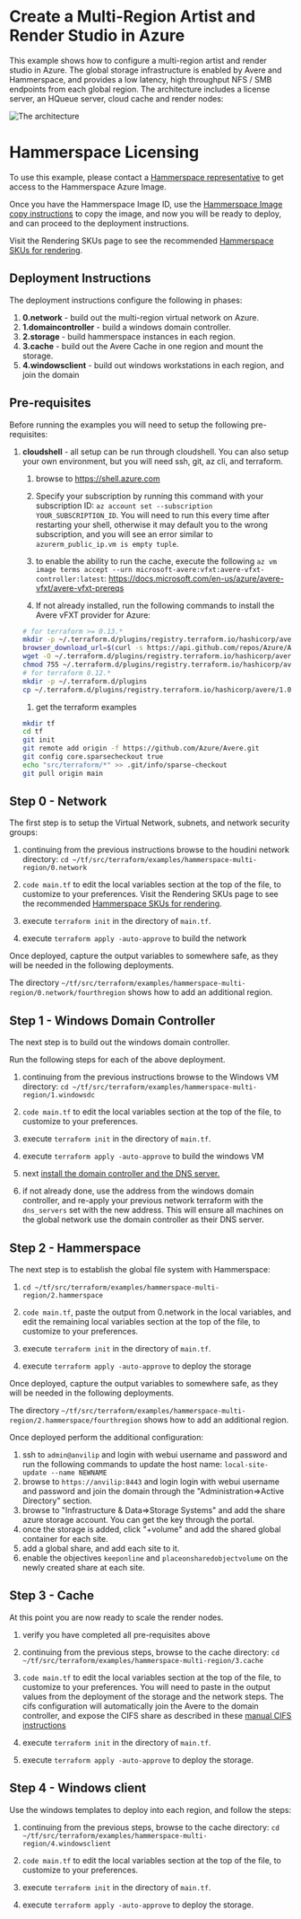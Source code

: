# Create a Multi-Region Artist and Render Studio in Azure

This example shows how to configure a multi-region artist and render studio in Azure.  The global storage infrastructure is enabled by Avere and Hammerspace, and provides a low latency, high throughput NFS / SMB endpoints from each global region.  The architecture includes a license server, an HQueue server, cloud cache and render nodes:

![The architecture](../../../../docs/images/terraform/multi-region.png)

# Hammerspace Licensing

To use this example, please contact a [Hammerspace representative](https://hammerspace.com/contact/) to get access to the Hammerspace Azure Image.

Once you have the Hammerspace Image ID, use the [Hammerspace Image copy instructions](HammerspaceCopyImage.md) to copy the image, and now you will be ready to deploy, and can proceed to the deployment instructions.

Visit the Rendering SKUs page to see the recommended [Hammerspace SKUs for rendering](../../modules/hammerspace/hammerspaceskus.md).

## Deployment Instructions

The deployment instructions configure the following in phases:
1. **0.network** - build out the multi-region virtual network on Azure.
1. **1.domaincontroller** - build a windows domain controller.
1. **2.storage** - build hammerspace instances in each region.
1. **3.cache** - build out the Avere Cache in one region and mount the storage.
1. **4.windowsclient** - build out windows workstations in each region, and join the domain

## Pre-requisites

Before running the examples you will need to setup the following pre-requisites:

1. **cloudshell** - all setup can be run through cloudshell.  You can also setup your own environment, but you will need ssh, git, az cli, and terraform.
    1. browse to https://shell.azure.com

    1. Specify your subscription by running this command with your subscription ID:  ```az account set --subscription YOUR_SUBSCRIPTION_ID```.  You will need to run this every time after restarting your shell, otherwise it may default you to the wrong subscription, and you will see an error similar to `azurerm_public_ip.vm is empty tuple`.

    1. to enable the ability to run the cache, execute the following `az vm image terms accept --urn microsoft-avere:vfxt:avere-vfxt-controller:latest`: https://docs.microsoft.com/en-us/azure/avere-vfxt/avere-vfxt-prereqs

    1. If not already installed, run the following commands to install the Avere vFXT provider for Azure:
    ```bash
    # for terraform >= 0.13.*
    mkdir -p ~/.terraform.d/plugins/registry.terraform.io/hashicorp/avere/1.0.0/linux_amd64
    browser_download_url=$(curl -s https://api.github.com/repos/Azure/Avere/releases/latest | jq -r .assets[0].browser_download_url)
    wget -O ~/.terraform.d/plugins/registry.terraform.io/hashicorp/avere/1.0.0/linux_amd64/terraform-provider-avere_v1.0.0 $browser_download_url
    chmod 755 ~/.terraform.d/plugins/registry.terraform.io/hashicorp/avere/1.0.0/linux_amd64/terraform-provider-avere_v1.0.0
    # for terraform 0.12.*
    mkdir -p ~/.terraform.d/plugins
    cp ~/.terraform.d/plugins/registry.terraform.io/hashicorp/avere/1.0.0/linux_amd64/terraform-provider-avere_v1.0.0 ~/.terraform.d/plugins
    ```

    1. get the terraform examples
    ```bash
    mkdir tf
    cd tf
    git init
    git remote add origin -f https://github.com/Azure/Avere.git
    git config core.sparsecheckout true
    echo "src/terraform/*" >> .git/info/sparse-checkout
    git pull origin main
    ```

## Step 0 - Network

The first step is to setup the Virtual Network, subnets, and network security groups:

1. continuing from the previous instructions browse to the houdini network directory: `cd ~/tf/src/terraform/examples/hammerspace-multi-region/0.network`

1. `code main.tf` to edit the local variables section at the top of the file, to customize to your preferences.  Visit the Rendering SKUs page to see the recommended [Hammerspace SKUs for rendering](../../modules/hammerspace/hammerspaceskus.md).

1. execute `terraform init` in the directory of `main.tf`.

1. execute `terraform apply -auto-approve` to build the network

Once deployed, capture the output variables to somewhere safe, as they will be needed in the following deployments.

The directory `~/tf/src/terraform/examples/hammerspace-multi-region/0.network/fourthregion` shows how to add an additional region.

## Step 1 - Windows Domain Controller

The next step is to build out the windows domain controller.

Run the following steps for each of the above deployment.

1. continuing from the previous instructions browse to the Windows VM directory: `cd ~/tf/src/terraform/examples/hammerspace-multi-region/1.windowsdc`

1. `code main.tf` to edit the local variables section at the top of the file, to customize to your preferences.

1. execute `terraform init` in the directory of `main.tf`.

1. execute `terraform apply -auto-approve` to build the windows VM

1. next [install the domain controller and the DNS server.](../houdinienvironment/WindowsDC.md)

1. if not already done, use the address from the windows domain controller, and re-apply your previous network terraform with the `dns_servers` set with the new address.  This will ensure all machines on the global network use the domain controller as their DNS server.

## Step 2 - Hammerspace

The next step is to establish the global file system with Hammerspace:

1. `cd ~/tf/src/terraform/examples/hammerspace-multi-region/2.hammerspace`

1. `code main.tf`, paste the output from 0.network in the local variables, and edit the remaining local variables section at the top of the file, to customize to your preferences.

1. execute `terraform init` in the directory of `main.tf`.

1. execute `terraform apply -auto-approve` to deploy the storage

Once deployed, capture the output variables to somewhere safe, as they will be needed in the following deployments.

The directory `~/tf/src/terraform/examples/hammerspace-multi-region/2.hammerspace/fourthregion` shows how to add an additional region.

Once deployed perform the additional configuration:

1. ssh to `admin@anvilip` and login with webui username and password and run the following commands to update the host name:
    `local-site-update --name NEWNAME`
1. browse to `https://anvilip:8443` and login login with webui username and password and join the domain through the "Administration=>Active Directory" section.
1. browse to "Infrastructure & Data=>Storage Systems" and add the share azure storage account.  You can get the key through the portal.
1. once the storage is added, click "+volume" and add the shared global container for each site.
1. add a global share, and add each site to it.
1. enable the objectives `keeponline` and `placeonsharedobjectvolume` on the newly created share at each site.

## Step 3 - Cache

At this point you are now ready to scale the render nodes.

1. verify you have completed all pre-requisites above

1. continuing from the previous steps, browse to the cache directory: `cd ~/tf/src/terraform/examples/hammerspace-multi-region/3.cache`

1. `code main.tf` to edit the local variables section at the top of the file, to customize to your preferences.  You will need to paste in the output values from the deployment of the storage and the network steps.  The cifs configuration will automatically join the Avere to the domain controller, and expose the CIFS share as described in these  [manual CIFS instructions](averecifs.md)

1. execute `terraform init` in the directory of `main.tf`.

1. execute `terraform apply -auto-approve` to deploy the storage.

## Step 4 - Windows client

Use the windows templates to deploy into each region, and follow the steps:

1. continuing from the previous steps, browse to the cache directory: `cd ~/tf/src/terraform/examples/hammerspace-multi-region/4.windowsclient`

1. `code main.tf` to edit the local variables section at the top of the file, to customize to your preferences.

1. execute `terraform init` in the directory of `main.tf`.

1. execute `terraform apply -auto-approve` to deploy the storage.
